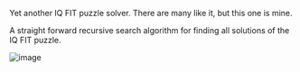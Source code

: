 Yet another IQ FIT puzzle solver. There are many like it, but this one is mine.

A straight forward recursive search algorithm for finding all solutions of the IQ FIT puzzle.

![image](https://github.com/isohelio/puzzles/assets/38924166/61510aea-d319-4dfa-aca0-c21ca92db489)
